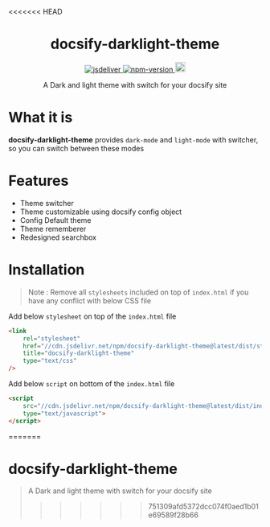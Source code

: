 <<<<<<< HEAD
<h1 align="center"> docsify-darklight-theme </h1>

<p align="center">
    <a href="https://www.jsdelivr.com/package/npm/docsify-darklight-theme">
        <img src="https://data.jsdelivr.com/v1/package/npm/docsify-darklight-theme/badge?style=rounded" alt="jsdeliver">
    </a>
    <a href="https://badge.fury.io/js/docsify-darklight-theme">
        <img src="https://badge.fury.io/js/docsify-darklight-theme.svg" alt="npm-version">
    </a>
    <a href="https://badge.fury.io/gh/boopathikumar018%2Fdocsify-darklight-theme">
        <img src="https://badge.fury.io/gh/boopathikumar018%2Fdocsify-darklight-theme.svg" alt="GitHub version" height="20">
    </a>
</p>


<p align="center"> A Dark and light theme with switch for your docsify site</p>

# What it is

**docsify-darklight-theme** provides `dark-mode` and `light-mode` with switcher, so you can switch between these modes

# Features

- Theme switcher
- Theme customizable using docsify config object
- Config Default theme
- Theme rememberer
- Redesigned searchbox

# Installation

> Note : Remove all `stylesheets` included on top of `index.html` if you have any conflict with below CSS file

Add below `stylesheet` on top of the `index.html` file 

```html
<link 
    rel="stylesheet"
    href="//cdn.jsdelivr.net/npm/docsify-darklight-theme@latest/dist/style.min.css"
    title="docsify-darklight-theme"
    type="text/css"
/>
```

Add below `script` on bottom of the `index.html` file 

```html
<script 
    src="//cdn.jsdelivr.net/npm/docsify-darklight-theme@latest/dist/index.min.js"
    type="text/javascript">
</script>
```
=======
# docsify-darklight-theme

> A Dark and light theme with switch for your docsify site
>>>>>>> 751309afd5372dcc074f0aed1b01e69589f28b66
